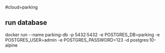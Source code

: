 #cloud=parking

## run database

docker run --name parking-db -p 5432:5432 -e POSTGRES_DB=parking -e POSTGRES_USER=admin -e POSTGRES_PASSWORD=123 -d postgres:10-alpine 